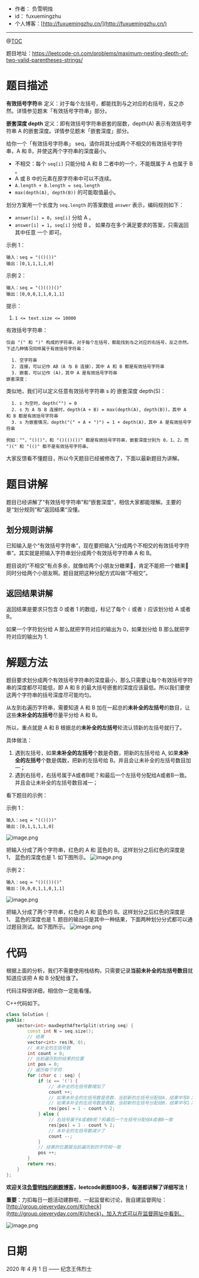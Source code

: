 - 作者：    负雪明烛
- id：      fuxuemingzhu
- 个人博客：[http://fuxuemingzhu.cn/](http://fuxuemingzhu.cn/)

---
@[TOC](目录)


题目地址：https://leetcode-cn.com/problems/maximum-nesting-depth-of-two-valid-parentheses-strings/

# 题目描述

**有效括号字符**串 定义：对于每个左括号，都能找到与之对应的右括号，反之亦然。详情参见题末「有效括号字符串」部分。

**嵌套深度 depth** 定义：即有效括号字符串嵌套的层数，depth(A) 表示有效括号字符串 A 的嵌套深度。详情参见题末「嵌套深度」部分。

给你一个「有效括号字符串」 seq，请你将其分成两个不相交的有效括号字符串，A 和 B，并使这两个字符串的深度最小。

- 不相交：每个 `seq[i]` 只能分给 A 和 B 二者中的一个，不能既属于 A 也属于 B 。
- A 或 B 中的元素在原字符串中可以不连续。
- `A.length + B.length = seq.length`
- `max(depth(A), depth(B))` 的可能取值最小。

划分方案用一个长度为 `seq.length` 的答案数组 `answer` 表示，编码规则如下：

- `answer[i] = 0`，`seq[i]` 分给 A 。
- `answer[i] = 1`，`seq[i]` 分给 B 。
如果存在多个满足要求的答案，只需返回其中任意 一个 即可。

示例 1：

    输入：seq = "(()())"
    输出：[0,1,1,1,1,0]

示例 2：

    输入：seq = "()(())()"
    输出：[0,0,0,1,1,0,1,1]

提示：

1. `1 <= text.size <= 10000`
 

有效括号字符串：

    仅由 "(" 和 ")" 构成的字符串，对于每个左括号，都能找到与之对应的右括号，反之亦然。
    下述几种情况同样属于有效括号字符串：
    
      1. 空字符串
      2. 连接，可以记作 AB（A 与 B 连接），其中 A 和 B 都是有效括号字符串
      3. 嵌套，可以记作 (A)，其中 A 是有效括号字符串
    嵌套深度：

类似地，我们可以定义任意有效括号字符串 s 的 嵌套深度 depth(S)：

      1. s 为空时，depth("") = 0
      2. s 为 A 与 B 连接时，depth(A + B) = max(depth(A), depth(B))，其中 A 和 B 都是有效括号字符串
      3. s 为嵌套情况，depth("(" + A + ")") = 1 + depth(A)，其中 A 是有效括号字符串

    例如：""，"()()"，和 "()(()())" 都是有效括号字符串，嵌套深度分别为 0，1，2，而 ")(" 和 "(()" 都不是有效括号字符串。


大家反馈看不懂题目，所以今天题目已经被修改了，下面以最新题目为讲解。

# 题目讲解

题目已经讲解了“有效括号字符串”和“嵌套深度”，相信大家都能理解。主要的是“划分规则“和”返回结果“没懂。

## 划分规则讲解

已知输入是个“有效括号字符串”，现在要把输入“分成两个不相交的有效括号字符串”。其实就是把输入字符串划分成两个有效括号字符串 A 和 B。

题目说的“不相交”有点多余，就像给两个小朋友分糖果🍬，肯定不能把一个糖果🍬同时分给两个小朋友啊。题目就把这种分配方式叫做“不相交”。

## 返回结果讲解

返回结果是要求只包含 0 或者 1 的数组，标记了每个 `(` 或者 `)` 应该划分给 A 或者 B。

如果一个字符划分给 A 那么就把字符对应的输出为 0，如果划分给 B 那么就把字符对应的输出为 1.

# 解题方法

题目要求划分成两个有效括号字符串的深度最小，那么只需要让每个有效括号字符串的深度都尽可能低，即 A 和 B 的最大括号嵌套的深度应该最低。所以我们要使这两个字符串的括号深度尽可能均匀。

从左到右遍历字符串，需要知道 A 和 B 加在一起总的**未补全的左括号**的数目，让这些**未补全的左括号**尽量平分给 A 和 B。

所以，重点就是 A 和 B 根据总的**未补全的左括号**轮流认领新的左括号就行了。

具体做法：

1. 遇到左括号，如果**未补全的左括号**个数是奇数，把新的左括号给 A, 如果**未补全的左括号**个数是偶数，把新的左括号给 B。并且会让未补全的左括号数目加一；
2. 遇到右括号，右括号属于A或者B呢？和最后一个左括号分配给A或者B一致。并且会让未补全的左括号数目减一；


看下题目的示例：

示例 1：

    输入：seq = "(()())"
    输出：[0,1,1,1,1,0]

![image.png](https://imgconvert.csdnimg.cn/aHR0cHM6Ly9waWMubGVldGNvZGUtY24uY29tL2Q4NTI4NzkyMTM3ODYzNjk4NTgxNDM4YzZiNTA3YzNkZjFlYmVhZmUwNjRlYjIxMDc2OWY2YTExNTMxOWUwYTctaW1hZ2UucG5n?x-oss-process=image/format,png)


把输入分成了两个字符串，红色的 A 和 蓝色的 B。这样划分之后红色的深度是 1， 蓝色的深度也是 1. 如下图所示。
![image.png](https://imgconvert.csdnimg.cn/aHR0cHM6Ly9waWMubGVldGNvZGUtY24uY29tLzZmZDg4OGFlMmYyNzhhNzZiZmMxNWZkNGQ0OGUxZTliOGRlZTUxYTE2Zjk3ZDY2YzEwZjhiYjMyMzM5ODVjYmUtaW1hZ2UucG5n?x-oss-process=image/format,png)

示例 2：

    输入：seq = "()(())()"
    输出：[0,0,0,1,1,0,1,1]

![image.png](https://imgconvert.csdnimg.cn/aHR0cHM6Ly9waWMubGVldGNvZGUtY24uY29tLzcyMTg1ZjMzYWRlNDE2OTBmODI5MTdlZTBkOTY3MThhMzZkNzQ4M2JjYTY0ZGFiMThiMmE0OWMzOGMxOGI1YTMtaW1hZ2UucG5n?x-oss-process=image/format,png)


把输入分成了两个字符串，红色的 A 和 蓝色的 B。这样划分之后红色的深度是 1， 蓝色的深度也是 1. 题目的输出只是其中一种结果，下面两种划分分式都可以通过题目测试。如下图所示。
![image.png](https://imgconvert.csdnimg.cn/aHR0cHM6Ly9waWMubGVldGNvZGUtY24uY29tLzBmMzNhMmNlZmUzMjNlZWQ0ZWFjZGIxM2M2N2FkMGViODdmNWNkYzI2NDRlYTA0NTU4OWZiOWJmZmM0NDBkNmYtaW1hZ2UucG5n?x-oss-process=image/format,png)

# 代码

根据上面的分析，我们不需要使用栈结构，只需要记录**当前未补全的左括号数目**就知道应该把 A 和 B 分配给谁了。

代码注释很详细，相信你一定能看懂。

C++代码如下。

```cpp
class Solution {
public:
    vector<int> maxDepthAfterSplit(string seq) {
        const int N = seq.size();
        // 结果
        vector<int> res(N, 0);
        // 未补全的左括号数
        int count = 0;
        // 当前遍历到的结果的位置
        int pos = 0;
        // 遍历每个字符
        for (char c : seq) {
            if (c == '(') {
                // 未补全的左括号数增加了
                count ++;
                // 如果未补全的左括号数是奇数，当前新的左括号分配给A，结果中写0；
                // 如果未补全的左括号数是偶数，当前新的左括号分配给B，结果中写1；
                res[pos] = 1 - count % 2;
            } else {
                // 右括号属于A或者B呢？和最后一个左括号分配给A或者B一致
                res[pos] = 1 - count % 2;
                // 未补全的左括号数减少了
                count --;
            }
            // 结果的位置跟当前遍历到的字符相一致
            pos ++;
        }
        return res;
    }
};
```

 **欢迎关注[负雪明烛的刷题博客](https://blog.csdn.net/fuxuemingzhu)，leetcode刷题800多，每道都讲解了详细写法！**

**重要**：力扣每日一题活动建群啦，一起监督和讨论，我自建监督网址：[http://group.ojeveryday.com/#/check](http://group.ojeveryday.com/#/check)，加入方式可以在监督网址中看到。

![image.png](https://imgconvert.csdnimg.cn/aHR0cHM6Ly9waWMubGVldGNvZGUtY24uY29tL2NkZGViZjVkMjlkMDcxNWM0MjU3NmQyMzBjMDg2N2NlY2ZjOGNkNjcyZjFlMjJjZjZiYjc3MDYxZGNmZTFhODgtaW1hZ2UucG5n?x-oss-process=image/format,png)

# 日期

2020 年 4 月 1 日 —— 纪念王伟烈士
